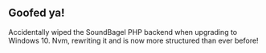 Goofed ya!
-----------------------

Accidentally wiped the SoundBagel PHP backend when upgrading to Windows 10. Nvm, rewriting it and
is now more structured than ever before!
